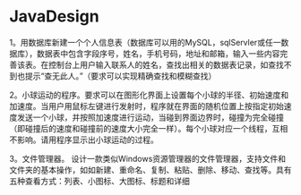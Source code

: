 # JavaDesign
 
1。用数据库新建一个个人信息表（数据库可以用的MySQL，sqlServler或任一数据库），数据表中包含字段序号，姓名，手机号码，地址和邮箱，输入一些内容完善该表。在控制台上用户输入联系人的姓名，查找出相关的数据表记录，如查找不到也提示“查无此人。”（要求可以实现精确查找和模糊查找）

2。小球运动的程序。要求可以在图形化界面上设置每个小球的半径、初始速度和加速度。当用户用鼠标左键进行发射时，程序就在界面的随机位置上按指定初始速度发送一个小球，并按照加速度进行运动，当碰到界面边界时，碰撞为完全碰撞（即碰撞后的速度和碰撞前的速度大小完全一样）。每个小球对应一个线程，互相不影响。请用程序显示出小球运动的过程。

3。文件管理器。
设计一款类似Windows资源管理器的文件管理器，支持文件和文件夹的基本操作，如如新建、重命名、复制、粘贴、删除、移动、查找等。具有五种查看方式：列表、小图标、大图标、标题和详细
